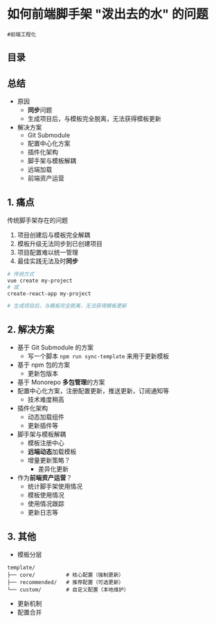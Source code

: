 
# 如何前端脚手架 "泼出去的水" 的问题

`#前端工程化` 


## 目录
<!-- toc -->
 ## 总结 

- 原因
	- **同步**问题
	- 生成项目后，与模板完全脱离，无法获得模板更新
- 解决方案
	- Git Submodule
	- 配置中心化方案
	- 插件化架构
	- 脚手架与模板解耦
	- 远端加载
	- 前端资产运营

## 1. 痛点

传统脚手架存在的问题

1. 项目创建后与模板完全解耦
2. 模板升级无法同步到已创建项目
3. 项目配置难以统一管理
4. 最佳实践无法及时**同步**

```bash hl:6
# 传统方式
vue create my-project
# 或
create-react-app my-project

# 生成项目后，与模板完全脱离，无法获得模板更新
```

## 2. 解决方案

- 基于 Git Submodule 的方案
	- 写一个脚本 `npm run sync-template` 来用于更新模板
- 基于 npm 包的方案
	- 更新包版本
- 基于 Monorepo **多包管理**的方案
- 配置中心化方案，注册配置更新，推送更新，订阅通知等
	- 技术难度稍高
- 插件化架构
	- 动态加载组件
	- 更新插件等
- 脚手架与模板解耦
	- 模板注册中心
	- **远端动态**加载模板
	- 增量更新策略？
		- 差异化更新
- 作为**前端资产运营**？
	- 统计脚手架使用情况
	- 模板使用情况
	- 使用情况跟踪
	- 更新日志等

## 3. 其他

- 模板分层

```
template/
├── core/          # 核心配置（强制更新）
├── recommended/   # 推荐配置（可选更新）
└── custom/        # 自定义配置（本地维护）
```

- 更新机制
- 配置合并

